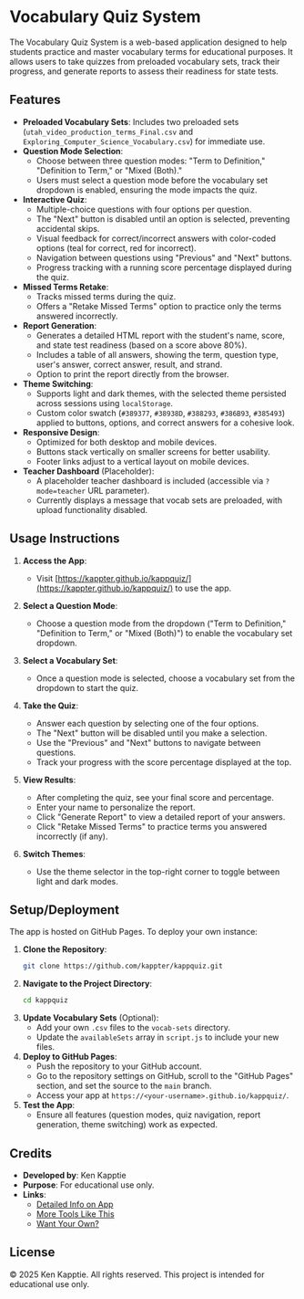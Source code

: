 # Vocabulary Quiz System

The Vocabulary Quiz System is a web-based application designed to help students practice and master vocabulary terms for educational purposes. It allows users to take quizzes from preloaded vocabulary sets, track their progress, and generate reports to assess their readiness for state tests.

## Features

- **Preloaded Vocabulary Sets**: Includes two preloaded sets (`utah_video_production_terms_Final.csv` and `Exploring_Computer_Science_Vocabulary.csv`) for immediate use.
- **Question Mode Selection**:
  - Choose between three question modes: "Term to Definition," "Definition to Term," or "Mixed (Both)."
  - Users must select a question mode before the vocabulary set dropdown is enabled, ensuring the mode impacts the quiz.
- **Interactive Quiz**:
  - Multiple-choice questions with four options per question.
  - The "Next" button is disabled until an option is selected, preventing accidental skips.
  - Visual feedback for correct/incorrect answers with color-coded options (teal for correct, red for incorrect).
  - Navigation between questions using "Previous" and "Next" buttons.
  - Progress tracking with a running score percentage displayed during the quiz.
- **Missed Terms Retake**:
  - Tracks missed terms during the quiz.
  - Offers a "Retake Missed Terms" option to practice only the terms answered incorrectly.
- **Report Generation**:
  - Generates a detailed HTML report with the student's name, score, and state test readiness (based on a score above 80%).
  - Includes a table of all answers, showing the term, question type, user's answer, correct answer, result, and strand.
  - Option to print the report directly from the browser.
- **Theme Switching**:
  - Supports light and dark themes, with the selected theme persisted across sessions using `localStorage`.
  - Custom color swatch (`#389377`, `#38938D`, `#388293`, `#386B93`, `#385493`) applied to buttons, options, and correct answers for a cohesive look.
- **Responsive Design**:
  - Optimized for both desktop and mobile devices.
  - Buttons stack vertically on smaller screens for better usability.
  - Footer links adjust to a vertical layout on mobile devices.
- **Teacher Dashboard** (Placeholder):
  - A placeholder teacher dashboard is included (accessible via `?mode=teacher` URL parameter).
  - Currently displays a message that vocab sets are preloaded, with upload functionality disabled.

## Usage Instructions

1. **Access the App**:
   - Visit [https://kappter.github.io/kappquiz/](https://kappter.github.io/kappquiz/) to use the app.

2. **Select a Question Mode**:
   - Choose a question mode from the dropdown ("Term to Definition," "Definition to Term," or "Mixed (Both)") to enable the vocabulary set dropdown.

3. **Select a Vocabulary Set**:
   - Once a question mode is selected, choose a vocabulary set from the dropdown to start the quiz.

4. **Take the Quiz**:
   - Answer each question by selecting one of the four options.
   - The "Next" button will be disabled until you make a selection.
   - Use the "Previous" and "Next" buttons to navigate between questions.
   - Track your progress with the score percentage displayed at the top.

5. **View Results**:
   - After completing the quiz, see your final score and percentage.
   - Enter your name to personalize the report.
   - Click "Generate Report" to view a detailed report of your answers.
   - Click "Retake Missed Terms" to practice terms you answered incorrectly (if any).

6. **Switch Themes**:
   - Use the theme selector in the top-right corner to toggle between light and dark modes.

## Setup/Deployment

The app is hosted on GitHub Pages. To deploy your own instance:

1. **Clone the Repository**:
   ```bash
   git clone https://github.com/kappter/kappquiz.git
   ```
2. **Navigate to the Project Directory**:
   ```bash
   cd kappquiz
   ```
3. **Update Vocabulary Sets** (Optional):
   - Add your own `.csv` files to the `vocab-sets` directory.
   - Update the `availableSets` array in `script.js` to include your new files.
4. **Deploy to GitHub Pages**:
   - Push the repository to your GitHub account.
   - Go to the repository settings on GitHub, scroll to the "GitHub Pages" section, and set the source to the `main` branch.
   - Access your app at `https://<your-username>.github.io/kappquiz/`.
5. **Test the App**:
   - Ensure all features (question modes, quiz navigation, report generation, theme switching) work as expected.

## Credits

- **Developed by**: Ken Kapptie
- **Purpose**: For educational use only.
- **Links**:
  - [Detailed Info on App](https://github.com/kappter/kappquiz/)
  - [More Tools Like This](https://kappter.github.io/portfolio/#projects)
  - [Want Your Own?](https://kappter.github.io/portfolio/proposal.html)

## License

© 2025 Ken Kapptie. All rights reserved. This project is intended for educational use only.